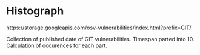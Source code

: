 # Histograph

https://storage.googleapis.com/osv-vulnerabilities/index.html?prefix=GIT/

Collection of published date of GIT vulnerabilities. 
Timespan parted into 10. Calculation of occurences for each part.